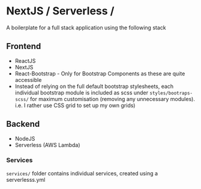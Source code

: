 # NextJS / Serverless /

A boilerplate for a full stack application using the following stack

## Frontend

- ReactJS
- NextJS
- React-Bootstrap - Only for Bootstrap Components as these are quite accessible
- Instead of relying on the full default bootstrap stylesheets, each individual bootstrap module is included as scss under `styles/bootraps-scss/` for maximum customisation (removing any unnecessary modules). i.e. I rather use CSS grid to set up my own grids)

## Backend

- NodeJS
- Serverless (AWS Lambda)

### Services

`services/` folder contains individual services, created using a serverlesss.yml
